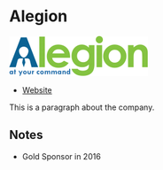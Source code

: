 
# Alegion
![image](images/alegion.png)

* [Website](http://alegion.com/) 

This is a paragraph about the company.

## Notes

* Gold Sponsor in 2016
